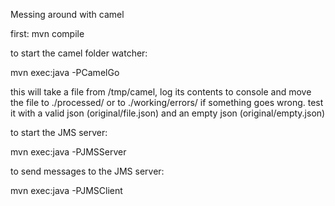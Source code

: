 Messing around with camel

first:
mvn compile

to start the camel folder watcher:

mvn exec:java -PCamelGo

this will take a file from /tmp/camel, log its contents to console and move the file to ./processed/ or to ./working/errors/ if something goes wrong. test it with a valid json (original/file.json) and an empty json (original/empty.json)

to start the JMS server:

mvn exec:java -PJMSServer

to send messages to the JMS server:

mvn exec:java -PJMSClient
